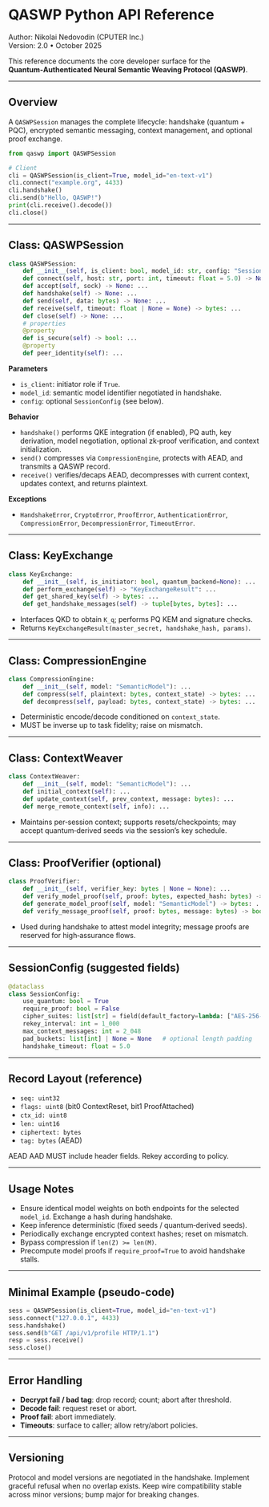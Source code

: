 # QASWP Python API Reference

Author: Nikolai Nedovodin (CPUTER Inc.)  
Version: 2.0 • October 2025

This reference documents the core developer surface for the
**Quantum‑Authenticated Neural Semantic Weaving Protocol (QASWP)**.

---

## Overview

A `QASWPSession` manages the complete lifecycle:
handshake (quantum + PQC), encrypted semantic messaging, context
management, and optional proof exchange.

```python
from qaswp import QASWPSession

# Client
cli = QASWPSession(is_client=True, model_id="en-text-v1")
cli.connect("example.org", 4433)
cli.handshake()
cli.send(b"Hello, QASWP!")
print(cli.receive().decode())
cli.close()
```

---

## Class: QASWPSession

```python
class QASWPSession:
    def __init__(self, is_client: bool, model_id: str, config: "SessionConfig|None" = None): ...
    def connect(self, host: str, port: int, timeout: float = 5.0) -> None: ...
    def accept(self, sock) -> None: ...
    def handshake(self) -> None: ...
    def send(self, data: bytes) -> None: ...
    def receive(self, timeout: float | None = None) -> bytes: ...
    def close(self) -> None: ...
    # properties
    @property
    def is_secure(self) -> bool: ...
    @property
    def peer_identity(self): ...
```

**Parameters**
- `is_client`: initiator role if `True`.
- `model_id`: semantic model identifier negotiated in handshake.
- `config`: optional `SessionConfig` (see below).

**Behavior**
- `handshake()` performs QKE integration (if enabled), PQ auth, key
  derivation, model negotiation, optional zk‑proof verification, and
  context initialization.
- `send()` compresses via `CompressionEngine`, protects with AEAD, and
  transmits a QASWP record.
- `receive()` verifies/decaps AEAD, decompresses with current context,
  updates context, and returns plaintext.

**Exceptions**
- `HandshakeError`, `CryptoError`, `ProofError`, `AuthenticationError`,
  `CompressionError`, `DecompressionError`, `TimeoutError`.

---

## Class: KeyExchange

```python
class KeyExchange:
    def __init__(self, is_initiator: bool, quantum_backend=None): ...
    def perform_exchange(self) -> "KeyExchangeResult": ...
    def get_shared_key(self) -> bytes: ...
    def get_handshake_messages(self) -> tuple[bytes, bytes]: ...
```

- Interfaces QKD to obtain `K_q`; performs PQ KEM and signature checks.
- Returns `KeyExchangeResult(master_secret, handshake_hash, params)`.

---

## Class: CompressionEngine

```python
class CompressionEngine:
    def __init__(self, model: "SemanticModel"): ...
    def compress(self, plaintext: bytes, context_state) -> bytes: ...
    def decompress(self, payload: bytes, context_state) -> bytes: ...
```

- Deterministic encode/decode conditioned on `context_state`.
- MUST be inverse up to task fidelity; raise on mismatch.

---

## Class: ContextWeaver

```python
class ContextWeaver:
    def __init__(self, model: "SemanticModel"): ...
    def initial_context(self): ...
    def update_context(self, prev_context, message: bytes): ...
    def merge_remote_context(self, info): ...
```

- Maintains per‑session context; supports resets/checkpoints; may accept
  quantum‑derived seeds via the session’s key schedule.

---

## Class: ProofVerifier (optional)

```python
class ProofVerifier:
    def __init__(self, verifier_key: bytes | None = None): ...
    def verify_model_proof(self, proof: bytes, expected_hash: bytes) -> bool: ...
    def generate_model_proof(self, model: "SemanticModel") -> bytes: ...
    def verify_message_proof(self, proof: bytes, message: bytes) -> bool: ...
```

- Used during handshake to attest model integrity; message proofs are
  reserved for high‑assurance flows.

---

## SessionConfig (suggested fields)

```python
@dataclass
class SessionConfig:
    use_quantum: bool = True
    require_proof: bool = False
    cipher_suites: list[str] = field(default_factory=lambda: ["AES-256-GCM+Dilithium+Kyber"])
    rekey_interval: int = 1_000
    max_context_messages: int = 2_048
    pad_buckets: list[int] | None = None   # optional length padding
    handshake_timeout: float = 5.0
```

---

## Record Layout (reference)

- `seq: uint32`
- `flags: uint8` (bit0 ContextReset, bit1 ProofAttached)
- `ctx_id: uint8`
- `len: uint16`
- `ciphertext: bytes`
- `tag: bytes` (AEAD)

AEAD AAD MUST include header fields. Rekey according to policy.

---

## Usage Notes

- Ensure identical model weights on both endpoints for the selected
  `model_id`. Exchange a hash during handshake.
- Keep inference deterministic (fixed seeds / quantum‑derived seeds).
- Periodically exchange encrypted context hashes; reset on mismatch.
- Bypass compression if `len(Z) >= len(M)`.
- Precompute model proofs if `require_proof=True` to avoid handshake
  stalls.

---

## Minimal Example (pseudo-code)

```python
sess = QASWPSession(is_client=True, model_id="en-text-v1")
sess.connect("127.0.0.1", 4433)
sess.handshake()
sess.send(b"GET /api/v1/profile HTTP/1.1")
resp = sess.receive()
sess.close()
```

---

## Error Handling

- **Decrypt fail / bad tag**: drop record; count; abort after threshold.
- **Decode fail**: request reset or abort.
- **Proof fail**: abort immediately.
- **Timeouts**: surface to caller; allow retry/abort policies.

---

## Versioning

Protocol and model versions are negotiated in the handshake. Implement
graceful refusal when no overlap exists. Keep wire compatibility
stable across minor versions; bump major for breaking changes.
